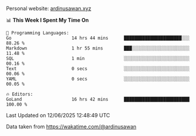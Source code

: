 Personal website: [ardinusawan.xyz](https://ardinusawan.xyz)

<!--START_SECTION:waka-->
📊 **This Week I Spent My Time On** 

```text
💬 Programming Languages: 
Go                       14 hrs 44 mins      ██████████████████████░░░   88.26 % 
Markdown                 1 hr 55 mins        ███░░░░░░░░░░░░░░░░░░░░░░   11.48 % 
SQL                      1 min               ░░░░░░░░░░░░░░░░░░░░░░░░░   00.16 % 
Text                     0 secs              ░░░░░░░░░░░░░░░░░░░░░░░░░   00.06 % 
YAML                     0 secs              ░░░░░░░░░░░░░░░░░░░░░░░░░   00.05 % 

🔥 Editors: 
GoLand                   16 hrs 42 mins      █████████████████████████   100.00 % 
```


 Last Updated on 12/06/2025 12:48:49 UTC
<!--END_SECTION:waka-->
Data taken from https://wakatime.com/@ardinusawan
